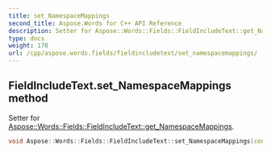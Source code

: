 ```yaml
---
title: set_NamespaceMappings
second_title: Aspose.Words for C++ API Reference
description: Setter for Aspose::Words::Fields::FieldIncludeText::get_NamespaceMappings. 
type: docs
weight: 170
url: /cpp/aspose.words.fields/fieldincludetext/set_namespacemappings/
---
```

## FieldIncludeText.set_NamespaceMappings method


Setter for [Aspose::Words::Fields::FieldIncludeText::get_NamespaceMappings](../get_namespacemappings/).

```cpp
void Aspose::Words::Fields::FieldIncludeText::set_NamespaceMappings(const System::String &value)
```

